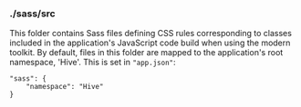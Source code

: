 ### ./sass/src

This folder contains Sass files defining CSS rules corresponding to classes
included in the application's JavaScript code build when using the modern toolkit.
By default, files in this folder are mapped to the application's root namespace, 'Hive'.
This is set in `"app.json"`:

    "sass": {
        "namespace": "Hive"
    }